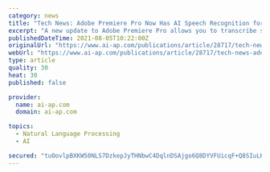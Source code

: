 ```yaml
---
category: news
title: "Tech News: Adobe Premiere Pro Now Has AI Speech Recognition for Auto Subtitles"
excerpt: "A new update to Adobe Premiere Pro allows you to transcribe speech in your videos for closed-caption subtitles. Previously, you needed to purchase separate AI transcription tools, notes DIY Photography."
publishedDateTime: 2021-08-05T10:22:00Z
originalUrl: "https://www.ai-ap.com/publications/article/28717/tech-news-adobe-premiere-pro-now-has-ai-speech-re.html"
webUrl: "https://www.ai-ap.com/publications/article/28717/tech-news-adobe-premiere-pro-now-has-ai-speech-re.html"
type: article
quality: 30
heat: 30
published: false

provider:
  name: ai-ap.com
  domain: ai-ap.com

topics:
  - Natural Language Processing
  - AI

secured: "tuOovlpBXKW50NLS7DzkepJyTHNbwC4DqlnDSAjgo6Q8DYVFUicqF+Q8SIuLKRpSZgzETHE06QAEtF5f6sxE4csGIsWF4Ngh6YXeOnmazklcgQbrj2NpHB4rGDSWNMaFxH7OHh2P6sS+hRekVeNugP/hSKXBu3OqeQhXs1Dcl6dane5Mshqt4CI6dKVJbY0HoND/ZT3YA3bSHGq2GJ+rsS1/ztCYnedCEcXU1Z+qsXhij2ZEQpHKo1CyjWJjuPjdgkiNmcsQzaZj6jFT0OJeu9ufsPmQGFhDBCNm0jgbOidUexu3Baz1/PYRkK0VO2IqqxDSXdrLarFhJJ7m+PeN9C9EPvEatj1n4/EcH3UKI9w=;5rwWsDR57HFCwm48tizrPg=="
---
```


